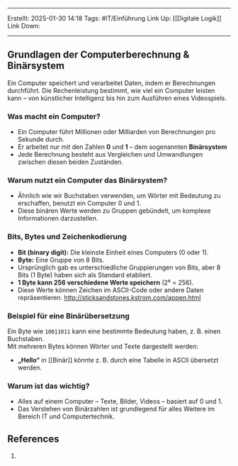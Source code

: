 
--- 
Erstellt: 2025-01-30    14:18 
Tags: #IT/Einführung 
Link Up: [[Digitale Logik]]
Link Down:

--- 
## **Grundlagen der Computerberechnung & Binärsystem**
Ein Computer speichert und verarbeitet Daten, indem er Berechnungen durchführt. Die Rechenleistung bestimmt, wie viel ein Computer leisten kann – von künstlicher Intelligenz bis hin zum Ausführen eines Videospiels.

### **Was macht ein Computer?**
- Ein Computer führt Millionen oder Milliarden von Berechnungen pro Sekunde durch.
- Er arbeitet nur mit den Zahlen **0** und **1** – dem sogenannten **Binärsystem** 
- Jede Berechnung besteht aus Vergleichen und Umwandlungen zwischen diesen beiden Zuständen.

### **Warum nutzt ein Computer das Binärsystem?**
- Ähnlich wie wir Buchstaben verwenden, um Wörter mit Bedeutung zu erschaffen, benutzt ein Computer 0 und 1.
- Diese binären Werte werden zu Gruppen gebündelt, um komplexe Informationen darzustellen.

### **Bits, Bytes und Zeichenkodierung**
- **Bit (binary digit):** Die kleinste Einheit eines Computers (0 oder 1).
- **Byte:** Eine Gruppe von 8 Bits.
- Ursprünglich gab es unterschiedliche Gruppierungen von Bits, aber 8 Bits (1 Byte) haben sich als Standard etabliert.
- **1 Byte kann 256 verschiedene Werte speichern** (2⁸ = 256).
- Diese Werte können Zeichen im ASCII-Code oder andere Daten repräsentieren.
http://sticksandstones.kstrom.com/appen.html

### **Beispiel für eine Binärübersetzung**
Ein Byte wie `10011011` kann eine bestimmte Bedeutung haben, z. B. einen Buchstaben.  
Mit mehreren Bytes können Wörter und Texte dargestellt werden:

- **„Hello“** in [[Binär]] könnte z. B. durch eine Tabelle in ASCII übersetzt werden.

### **Warum ist das wichtig?**
- Alles auf einem Computer – Texte, Bilder, Videos – basiert auf 0 und 1.
- Das Verstehen von Binärzahlen ist grundlegend für alles Weitere im Bereich IT und Computertechnik.

## References
1. 
